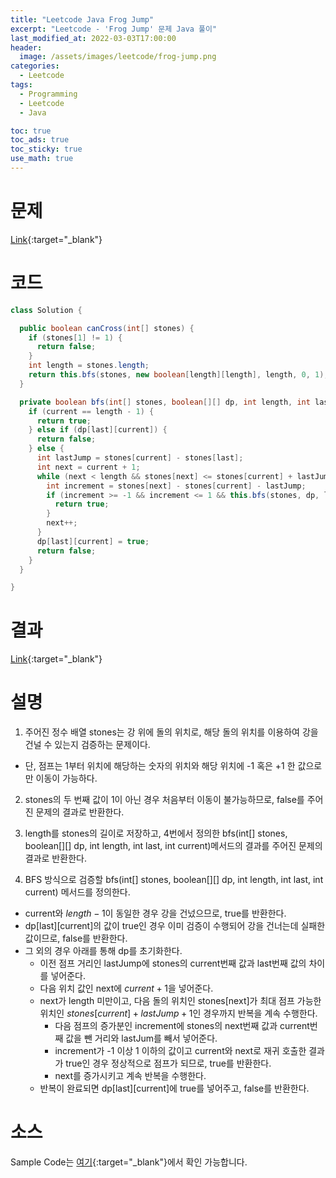 ```yaml
---
title: "Leetcode Java Frog Jump"
excerpt: "Leetcode - 'Frog Jump' 문제 Java 풀이"
last_modified_at: 2022-03-03T17:00:00
header:
  image: /assets/images/leetcode/frog-jump.png
categories:
  - Leetcode
tags:
  - Programming
  - Leetcode
  - Java

toc: true
toc_ads: true
toc_sticky: true
use_math: true
---
```

# 문제
[Link](https://leetcode.com/problems/frog-jump/){:target="_blank"}

# 코드
```java
class Solution {

  public boolean canCross(int[] stones) {
    if (stones[1] != 1) {
      return false;
    }
    int length = stones.length;
    return this.bfs(stones, new boolean[length][length], length, 0, 1);
  }

  private boolean bfs(int[] stones, boolean[][] dp, int length, int last, int current) {
    if (current == length - 1) {
      return true;
    } else if (dp[last][current]) {
      return false;
    } else {
      int lastJump = stones[current] - stones[last];
      int next = current + 1;
      while (next < length && stones[next] <= stones[current] + lastJump + 1) {
        int increment = stones[next] - stones[current] - lastJump;
        if (increment >= -1 && increment <= 1 && this.bfs(stones, dp, length, current, next)) {
          return true;
        }
        next++;
      }
      dp[last][current] = true;
      return false;
    }
  }

}
```

# 결과
[Link](https://leetcode.com/submissions/detail/652449539/){:target="_blank"}

# 설명
1. 주어진 정수 배열 stones는 강 위에 돌의 위치로, 해당 돌의 위치를 이용하여 강을 건널 수 있는지 검증하는 문제이다.
- 단, 점프는 1부터 위치에 해당하는 숫자의 위치와 해당 위치에 -1 혹은 +1 한 값으로만 이동이 가능하다.

2. stones의 두 번째 값이 1이 아닌 경우 처음부터 이동이 불가능하므로, false를 주어진 문제의 결과로 반환한다.

3. length를 stones의 길이로 저장하고, 4번에서 정의한 bfs(int[] stones, boolean[][] dp, int length, int last, int current)메서드의 결과를 주어진 문제의 결과로 반환한다.

4. BFS 방식으로 검증할 bfs(int[] stones, boolean[][] dp, int length, int last, int current) 메서드를 정의한다.
- current와 $length - 1$이 동일한 경우 강을 건넜으므로, true를 반환한다.
- dp[last][current]의 값이 true인 경우 이미 검증이 수행되어 강을 건너는데 실패한 값이므로, false를 반환한다.
- 그 외의 경우 아래를 통해 dp를 초기화한다.
  - 이전 점프 거리인 lastJump에 stones의 current번째 값과 last번째 값의 차이를 넣어준다.
  - 다음 위치 값인 next에 $current + 1$을 넣어준다.
  - next가 length 미만이고, 다음 돌의 위치인 stones[next]가 최대 점프 가능한 위치인 $stones[current] + lastJump + 1$인 경우까지 반복을 계속 수행한다.
    - 다음 점프의 증가분인 increment에 stones의 next번째 값과 current번째 값을 뺀 거리와 lastJum를 빼서 넣어준다.
    - increment가 -1 이상 1 이하의 값이고 current와 next로 재귀 호출한 결과가 true인 경우 정상적으로 점프가 되므로, true를 반환한다.
    - next를 증가시키고 계속 반복을 수행한다.
  - 반복이 완료되면 dp[last][current]에 true를 넣어주고, false를 반환한다.

# 소스
Sample Code는 [여기](https://github.com/GracefulSoul/leetcode/blob/master/src/main/java/gracefulsoul/problems/FrogJump.java){:target="_blank"}에서 확인 가능합니다.
